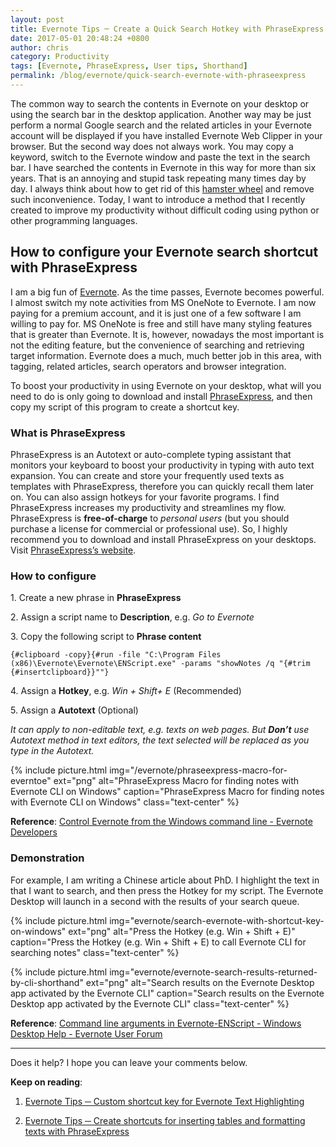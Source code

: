 ```yaml
---
layout: post
title: Evernote Tips ─ Create a Quick Search Hotkey with PhraseExpress
date: 2017-05-01 20:48:24 +0800
author: chris
category: Productivity
tags: [Evernote, PhraseExpress, User tips, Shorthand]
permalink: /blog/evernote/quick-search-evernote-with-phraseexpress
---
```


The common way to search the contents in Evernote on your desktop or using the search bar in the desktop application. Another way may be just perform a normal Google search and the related articles in your Evernote account will be displayed if you have installed Evernote Web Clipper in your browser. But the second way does not always work. You may copy a keyword, switch to the Evernote window and paste the text in the search bar. I have searched the contents in Evernote in this way for more than six years. That is an annoying and stupid task repeating many times day by day. I always think about how to get rid of this [hamster wheel](http://www.urbandictionary.com/define.php?term=hamster%20wheel) and remove such inconvenience. Today, I want to introduce a method that I recently created to improve my productivity without difficult coding using python or other programming languages.

<!--more-->

## How to configure your Evernote search shortcut with PhraseExpress

I am a big fun of [Evernote](https://www.evernote.com/referral/Registration.action?sig=f0a699e8560c4fe4cd1cf6c35f32094507754c721ea5f1b69a8698dd21fda726&uid=20626019). As the time passes, Evernote becomes powerful. I almost switch my note activities from MS OneNote to Evernote. I am now paying for a premium account, and it is just one of a few software I am willing to pay for. MS OneNote is free and still have many styling features that is greater than Evernote. It is, however, nowadays the most important is not the editing feature, but the convenience of searching and retrieving target information. Evernote does a much, much better job in this area, with tagging, related articles, search operators and browser integration.

To boost your productivity in using Evernote on your desktop, what will you need to do is only going to download and install [PhraseExpress](https://www.phraseexpress.com/download/), and then copy my script of this program to create a shortcut key.

### What is PhraseExpress

PhraseExpress is an Autotext or auto-complete typing assistant that monitors your keyboard to boost your productivity in typing with auto text expansion. You can create and store your frequently used texts as templates with PhraseExpress, therefore you can quickly recall them later on. You can also assign hotkeys for your favorite programs. I find PhraseExpress increases my productivity and streamlines my flow. PhraseExpress is **free-of-charge** to _personal users_ (but you should purchase a license for commercial or professional use). So, I highly recommend you to download and install PhraseExpress on your desktops. Visit [PhraseExpress’s website](http://www.phraseexpress.com/freeware.htm).

### How to configure

1\. Create a new phrase in **PhraseExpress**

2\. Assign a script name to **Description**, e.g. _Go to Evernote_

3\. Copy the following script to **Phrase content**

`{#clipboard -copy}{#run -file "C:\Program Files (x86)\Evernote\Evernote\ENScript.exe" -params "showNotes /q "{#trim {#insertclipboard}}""}`

4\. Assign a **Hotkey**, e.g. _Win + Shift+ E_ (Recommended)

5\. Assign a **Autotext** (Optional)

_It can apply to non-editable text, e.g. texts on web pages. But **Don’t** use Autotext method in text editors, the text selected will be replaced as you type in the Autotext._

{% include picture.html img="/evernote/phraseexpress-macro-for-everntoe" ext="png" alt="PhraseExpress Macro for finding notes with Evernote CLI on Windows" caption="PhraseExpress Macro for finding notes with Evernote CLI on Windows" class="text-center" %}

**Reference**: [Control Evernote from the Windows command line - Evernote Developers](https://dev.evernote.com/doc/articles/enscript.php)

### Demonstration

For example, I am writing a Chinese article about PhD. I highlight the text in that I want to search, and then press the Hotkey for my script. The Evernote Desktop will launch in a second with the results of your search queue.

{% include picture.html img="evernote/search-evernote-with-shortcut-key-on-windows" ext="png" alt="Press the Hotkey (e.g. Win + Shift + E)" caption="Press the Hotkey (e.g. Win + Shift + E) to call Evernote CLI for searching notes" class="text-center" %}

{% include picture.html img="evernote/evernote-search-results-returned-by-cli-shorthand" ext="png" alt="Search results on the Evernote Desktop app activated by the Evernote CLI" caption="Search results on the Evernote Desktop app activated by the Evernote CLI" class="text-center" %}

**Reference**: [Command line arguments in Evernote-ENScript - Windows Desktop Help - Evernote User Forum](https://discussion.evernote.com/topic/80570-command-line-arguments-in-evernoteenscript/)

* * *

Does it help? I hope you can leave your comments below.

**Keep on reading**:

1. [Evernote Tips ─ Custom shortcut key for Evernote Text Highlighting](/blog/evernote/custom-evernote-text-highlight-shortcut-key)

2. [Evernote Tips ─ Create shortcuts for inserting tables and formatting texts with PhraseExpress](/blog/evernote/add-table-and-formatting-in-evernote-with-phraseexpress)